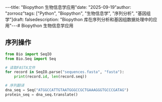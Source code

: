 ---title: "Biopython 生物信息学应用"date: "2025-09-19"author: "zorrooz"tags: ["Python", "Biopython", "生物信息学", "序列分析", "基因组学"]draft: falsedescription: "Biopython 库在序列分析和基因组数据处理中的应用"---# Biopython 生物信息学应用

## 序列操作

```python
from Bio import SeqIO
from Bio.Seq import Seq

# 读取FASTA文件
for record in SeqIO.parse("sequences.fasta", "fasta"):
    print(record.id, len(record.seq))

# 序列翻译
dna_seq = Seq("ATGGCCATTGTAATGGGCCGCTGAAAGGGTGCCCGATAG")
protein_seq = dna_seq.translate()